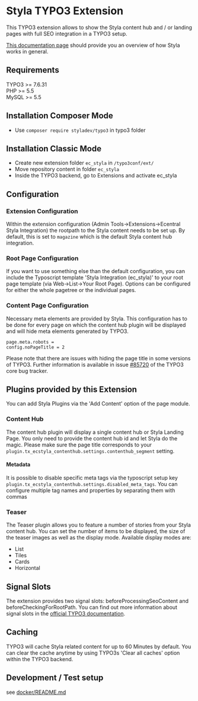 # Styla TYPO3 Extension
This TYPO3 extension allows to show the Styla content hub and / or landing pages with full SEO integration in a TYPO3 setup.

[This documentation page](https://docs.styla.com/) should provide you an overview of how Styla works in general. 

## Requirements
TYPO3 >= 7.6.31  
PHP >= 5.5  
MySQL >= 5.5

## Installation Composer Mode
* Use `composer require styladev/typo3` in typo3 folder

## Installation Classic Mode
* Create new extension folder `ec_styla` in `/typo3conf/ext/`
* Move repository content in folder `ec_styla`
* Inside the TYPO3 backend, go to Extensions and activate ec_styla

## Configuration

### Extension Configuration
Within the extension configuration (Admin Tools->Extensions->Ecentral Styla Integration) the rootpath to the Styla content needs to be set up. By default, this is set to `magazine` which is the default Styla content hub integration.

### Root Page Configuration
If you want to use something else than the default configuration, you can include the Typoscript template 'Styla Integration (ec_styla)' to your root page template (via Web->List->Your Root Page). Options can be configured for either the whole pagetree or the individual pages. 

### Content Page Configuration
Necessary meta elements are provided by Styla. This configuration has to be
done for every page on which the content hub plugin will be displayed and will hide meta elements generated by TYPO3.

    page.meta.robots =
    config.noPageTitle = 2
    
Please note that there are issues with hiding the page title in some versions of TYPO3. Further information is available
in issue [#85720](https://forge.typo3.org/issues/85720) of the TYPO3 core bug tracker.
    
## Plugins provided by this Extension
You can add Styla Plugins via the 'Add Content' option of the page module. 

### Content Hub
The content hub plugin will display a single content hub or Styla Landing Page. You only need to provide the content hub id and let Styla do the
magic. Please make sure the page title corresponds to your `plugin.tx_ecstyla_contenthub.settings.contenthub_segment` setting.
#### Metadata
It is possible to disable specific meta tags via the typoscript setup key `plugin.tx_ecstyla_contenthub.settings.disabled_meta_tags`. You can configure multiple tag names and properties by separating them with commas

### Teaser
The Teaser plugin allows you to feature a number of stories from your Styla content hub. You can set the number of items 
to be displayed, the size of the teaser images as well as the display mode. Available display modes are:
* List
* Tiles
* Cards
* Horizontal

## Signal Slots
The extension provides two signal slots: beforeProcessingSeoContent and beforeCheckingForRootPath. You can find
out more information about signal slots in the [official TYPO3 documentation](https://docs.typo3.org/typo3cms/CoreApiReference/ApiOverview/Hooks/Concept/Index.html). 

## Caching
TYPO3 will cache Styla related content for up to 60 Minutes by default. You can clear the cache anytime by using TYPO3s 'Clear all
caches' option within the TYPO3 backend.

## Development / Test setup

see [docker/README.md](docker/README.md)
